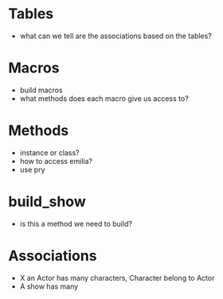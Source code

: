 # Tables
  - what can we tell are the associations based on the tables?
  
# Macros
  - build macros
  - what methods does each macro give us access to?
  
# Methods
  - instance or class?
  - how to access emilia?
  - use pry
  
# build_show
  - is this a method we need to build?
  
# Associations
  - X an Actor has many characters, Character belong to Actor
  - A show has many 